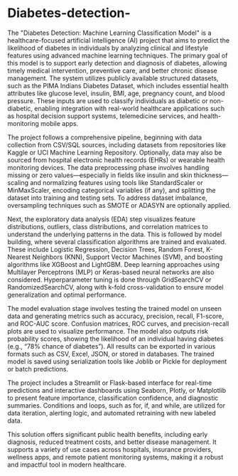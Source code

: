 # Diabetes-detection-
The "Diabetes Detection: Machine Learning Classification Model" is a healthcare-focused artificial intelligence (AI) project that aims to predict the likelihood of diabetes in individuals by analyzing clinical and lifestyle features using advanced machine learning techniques. The primary goal of this model is to support early detection and diagnosis of diabetes, allowing timely medical intervention, preventive care, and better chronic disease management. The system utilizes publicly available structured datasets, such as the PIMA Indians Diabetes Dataset, which includes essential health attributes like glucose level, insulin, BMI, age, pregnancy count, and blood pressure. These inputs are used to classify individuals as diabetic or non-diabetic, enabling integration with real-world healthcare applications such as hospital decision support systems, telemedicine services, and health-monitoring mobile apps.

The project follows a comprehensive pipeline, beginning with data collection from CSV/SQL sources, including datasets from repositories like Kaggle or UCI Machine Learning Repository. Optionally, data may also be sourced from hospital electronic health records (EHRs) or wearable health monitoring devices. The data preprocessing phase involves handling missing or zero values—especially in fields like insulin and skin thickness—scaling and normalizing features using tools like StandardScaler or MinMaxScaler, encoding categorical variables (if any), and splitting the dataset into training and testing sets. To address dataset imbalance, oversampling techniques such as SMOTE or ADASYN are optionally applied.

Next, the exploratory data analysis (EDA) step visualizes feature distributions, outliers, class distributions, and correlation matrices to understand the underlying patterns in the data. This is followed by model building, where several classification algorithms are trained and evaluated. These include Logistic Regression, Decision Trees, Random Forest, K-Nearest Neighbors (KNN), Support Vector Machines (SVM), and boosting algorithms like XGBoost and LightGBM. Deep learning approaches using Multilayer Perceptrons (MLP) or Keras-based neural networks are also considered. Hyperparameter tuning is done through GridSearchCV or RandomizedSearchCV, along with k-fold cross-validation to ensure model generalization and optimal performance.

The model evaluation stage involves testing the trained model on unseen data and generating metrics such as accuracy, precision, recall, F1-score, and ROC-AUC score. Confusion matrices, ROC curves, and precision-recall plots are used to visualize performance. The model also outputs risk probability scores, showing the likelihood of an individual having diabetes (e.g., “78% chance of diabetes”). All results can be exported in various formats such as CSV, Excel, JSON, or stored in databases. The trained model is saved using serialization tools like Joblib or Pickle for deployment or batch predictions.

The project includes a Streamlit or Flask-based interface for real-time predictions and interactive dashboards using Seaborn, Plotly, or Matplotlib to present feature importance, classification confidence, and diagnostic summaries. Conditions and loops, such as for, if, and while, are utilized for data iteration, alerting logic, and automated retraining with new labeled data.

This solution offers significant public health benefits, including early diagnosis, reduced treatment costs, and better disease management. It supports a variety of use cases across hospitals, insurance providers, wellness apps, and remote patient monitoring systems, making it a robust and impactful tool in modern healthcare.
